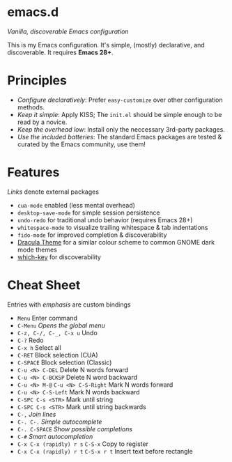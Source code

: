 # emacs.d

_Vanilla, discoverable Emacs configuration_

This is my Emacs configuration. It's simple, (mostly) declarative, and discoverable. It requires **Emacs 28+**.

# Principles

* _Configure declaratively_: Prefer `easy-customize` over other configuration methods.
* _Keep it simple_: Apply KISS; The `init.el` should be simple enough to be read by a novice.
* _Keep the overhead low_: Install only the neccessary 3rd-party packages.
* _Use the included batteries_: The standard Emacs packages are tested & curated by the Emacs community, use them!

# Features

_Links_ denote external packages

* `cua-mode` enabled (less mental overhead)
* `desktop-save-mode` for simple session persistence
* `undo-redo` for traditional undo behavior (requires Emacs 28+)
* `whitespace-mode` to visualize trailing whitespace & tab indentations
* `fido-mode` for improved completion & discoverability
* [Dracula Theme](https://github.com/dracula/emacs) for a similar colour scheme to common GNOME dark mode themes
* [which-key](https://github.com/justbur/emacs-which-key) for discoverability

# Cheat Sheet

Entries with _emphasis_ are custom bindings 

- `Menu` Enter command
- `C-Menu` _Opens the global menu_
- `C-z, C-/, C-_, C-x u` Undo
- `C-?` Redo
- `C-x h` Select all
- `C-RET` Block selection (CUA)
- `C-SPACE` Block selection (Classic)
- `C-u <N> C-DEL` Delete N words forward
- `C-u <N> C-BCKSP` Delete N word backward
- `C-u <N> M-@` `C-u <N> C-S-Right` Mark N words forward
- `C-u <N> C-S-Left` Mark N words backward
- `C-SPC C-s <STR>` Mark until string
- `C-SPC C-s <STR>` Mark until string backwards
- `C-,` _Join lines_
- `C-. C-.` _Simple autocomplete_
- `C-. C-SPACE` _Show possible completions_
- `C-#` _Smart autocompletion_ 
- `C-x C-x (rapidly) r s` `C-S-x` Copy to register
- `C-x C-x (rapidly) r t` `C-S-x r t` Insert text before rectangle

